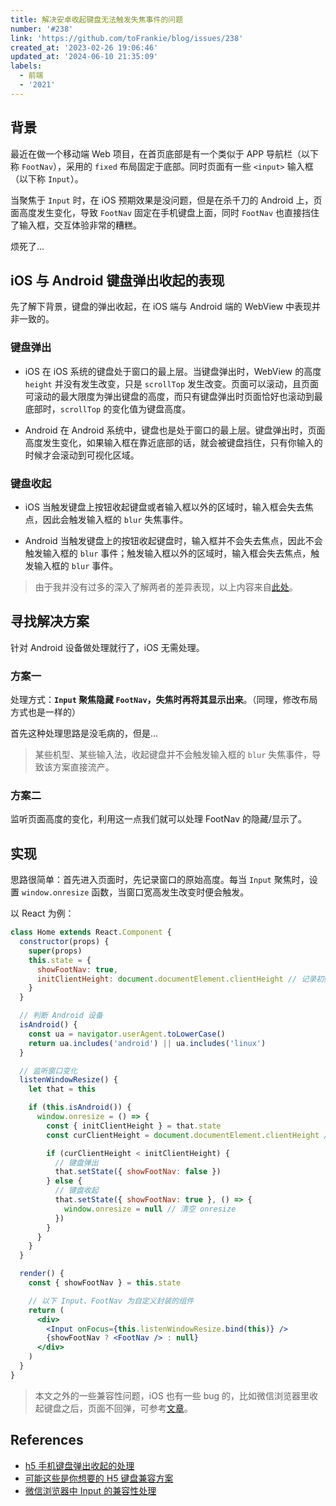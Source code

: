 ```yaml
---
title: 解决安卓收起键盘无法触发失焦事件的问题
number: '#238'
link: 'https://github.com/toFrankie/blog/issues/238'
created_at: '2023-02-26 19:06:46'
updated_at: '2024-06-10 21:35:09'
labels:
  - 前端
  - '2021'
---
```

## 背景

最近在做一个移动端 Web 项目，在首页底部是有一个类似于 APP 导航栏（以下称 `FootNav`），采用的 `fixed` 布局固定于底部。同时页面有一些 `<input>` 输入框（以下称 `Input`）。

当聚焦于 `Input` 时，在 iOS 预期效果是没问题，但是在杀千刀的 Android 上，页面高度发生变化，导致 `FootNav` 固定在手机键盘上面，同时 `FootNav` 也直接挡住了输入框，交互体验非常的糟糕。

烦死了...

## iOS 与 Android 键盘弹出收起的表现

先了解下背景，键盘的弹出收起，在 iOS 端与 Android 端的 WebView 中表现并非一致的。

### 键盘弹出

* iOS
 在 iOS 系统的键盘处于窗口的最上层。当键盘弹出时，WebView 的高度 `height` 并没有发生改变，只是 `scrollTop` 发生改变。页面可以滚动，且页面可滚动的最大限度为弹出键盘的高度，而只有键盘弹出时页面恰好也滚动到最底部时，`scrollTop` 的变化值为键盘高度。

* Android
  在 Android 系统中，键盘也是处于窗口的最上层。键盘弹出时，页面高度发生变化，如果输入框在靠近底部的话，就会被键盘挡住，只有你输入的时候才会滚动到可视化区域。


### 键盘收起

* iOS
  当触发键盘上按钮收起键盘或者输入框以外的区域时，输入框会失去焦点，因此会触发输入框的 `blur` 失焦事件。

* Android
  当触发键盘上的按钮收起键盘时，输入框并不会失去焦点，因此不会触发输入框的 `blur` 事件；触发输入框以外的区域时，输入框会失去焦点，触发输入框的 `blur` 事件。

> 由于我并没有过多的深入了解两者的差异表现，以上内容来自[此处](https://www.cnblogs.com/xiaonian8/p/13740210.html)。

## 寻找解决方案

针对 Android 设备做处理就行了，iOS 无需处理。

### 方案一

处理方式：**`Input` 聚焦隐藏 `FootNav`，失焦时再将其显示出来**。（同理，修改布局方式也是一样的）

首先这种处理思路是没毛病的，但是...

> 某些机型、某些输入法，收起键盘并不会触发输入框的 `blur` 失焦事件，导致该方案直接流产。

### 方案二

监听页面高度的变化，利用这一点我们就可以处理 FootNav 的隐藏/显示了。

## 实现

思路很简单：首先进入页面时，先记录窗口的原始高度。每当 `Input` 聚焦时，设置 `window.onresize` 函数，当窗口宽高发生改变时便会触发。

以 React 为例：

```jsx
class Home extends React.Component {
  constructor(props) {
    super(props)
    this.state = {
      showFootNav: true,
      initClientHeight: document.documentElement.clientHeight // 记录初始高度
    }
  }

  // 判断 Android 设备
  isAndroid() {
    const ua = navigator.userAgent.toLowerCase()
    return ua.includes('android') || ua.includes('linux')
  }

  // 监听窗口变化
  listenWindowResize() {
    let that = this

    if (this.isAndroid()) {
      window.onresize = () => {
        const { initClientHeight } = that.state
        const curClientHeight = document.documentElement.clientHeight // 当前页面高度

        if (curClientHeight < initClientHeight) {
          // 键盘弹出
          that.setState({ showFootNav: false })
        } else {
          // 键盘收起
          that.setState({ showFootNav: true }, () => {
            window.onresize = null // 清空 onresize
          })
        }
      }
    }
  }

  render() {
    const { showFootNav } = this.state

    // 以下 Input、FootNav 为自定义封装的组件
    return (
      <div>
        <Input onFocus={this.listenWindowResize.bind(this)} />
        {showFootNav ? <FootNav /> : null}
      </div>
    )
  }
}
```

> 本文之外的一些兼容性问题，iOS 也有一些 bug 的，比如微信浏览器里收起键盘之后，页面不回弹，可参考[文章](https://github.com/toFrankie/blog/issues/158)。

## References

* [h5 手机键盘弹出收起的处理](https://www.cnblogs.com/xiaonian8/p/13740210.html)
* [可能这些是你想要的 H5 键盘兼容方案](https://juejin.cn/post/6859545317378490376)
* [微信浏览器中 Input 的兼容性处理](https://github.com/toFrankie/blog/issues/158)
